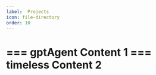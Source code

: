 ```yaml
---
label:  Projects
icon: file-directory
order: 10
---
```

=== gptAgent
Content 1
=== timeless
Content 2
===
